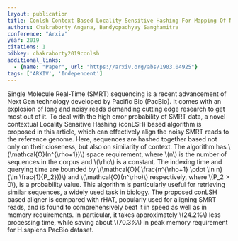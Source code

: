 ```yaml
---
layout: publication
title: Conlsh Context Based Locality Sensitive Hashing For Mapping Of Noisy SMRT Reads
authors: Chakraborty Angana, Bandyopadhyay Sanghamitra
conference: "Arxiv"
year: 2019
citations: 1
bibkey: chakraborty2019conlsh
additional_links:
  - {name: "Paper", url: "https://arxiv.org/abs/1903.04925"}
tags: ['ARXIV', 'Independent']
---
```

Single Molecule Real-Time (SMRT) sequencing is a recent advancement of Next
Gen technology developed by Pacific Bio (PacBio). It comes with an explosion of
long and noisy reads demanding cutting edge research to get most out of it. To
deal with the high error probability of SMRT data, a novel contextual Locality
Sensitive Hashing (conLSH) based algorithm is proposed in this article, which
can effectively align the noisy SMRT reads to the reference genome. Here,
sequences are hashed together based not only on their closeness, but also on
similarity of context. The algorithm has \\(\mathcal\{O\}(n^\{\rho+1\})\\) space
requirement, where \\(n\\) is the number of sequences in the corpus and \\(\rho\\) is a
constant. The indexing time and querying time are bounded by \\(\mathcal\{O\}(
\frac\{n^\{\rho+1\} \cdot \ln n\}\{\ln \frac\{1\}\{P_2\}\})\\) and \\(\mathcal\{O\}(n^\rho)\\)
respectively, where \\(P_2 > 0\\), is a probability value. This algorithm is
particularly useful for retrieving similar sequences, a widely used task in
biology. The proposed conLSH based aligner is compared with rHAT, popularly
used for aligning SMRT reads, and is found to comprehensively beat it in speed
as well as in memory requirements. In particular, it takes approximately
\\(24.2\%\\) less processing time, while saving about \\(70.3\%\\) in peak memory
requirement for H.sapiens PacBio dataset.
